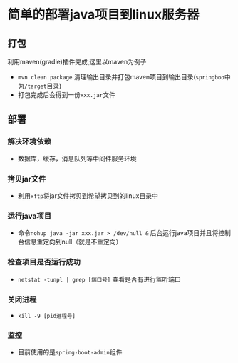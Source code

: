 # 简单的部署java项目到linux服务器

## 打包

利用maven(gradle)插件完成,这里以maven为例子

- `mvn clean package` 清理输出目录并打包maven项目到输出目录(`springboo`中为`/target`目录)
- 打包完成后会得到一份`xxx.jar`文件

## 部署

### 解决环境依赖

- 数据库，缓存，消息队列等中间件服务环境

### 拷贝jar文件

- 利用`xftp`将jar文件拷贝到希望拷贝到的linux目录中

### 运行java项目

- 命令`nohup java -jar xxx.jar > /dev/null &` 后台运行java项目并且将控制台信息重定向到null（就是不重定向）

### 检查项目是否运行成功

- `netstat -tunpl | grep [端口号]` 查看是否有进行监听端口

### 关闭进程

- `kill -9 [pid进程号]`

### 监控

- 目前使用的是`spring-boot-admin`组件